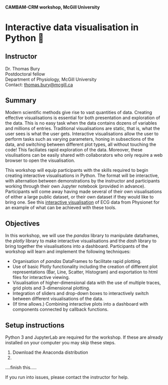 #### CAMBAM-CRM workshop, McGill University
# Interactive data visualisation in Python :snake:

## Instructor
Dr. Thomas Bury <br>
Postdoctoral fellow <br>
Department of Physiology, McGill University <br>
Contact: thomas.bury@mcgill.ca

## Summary				
Modern scientific methods give rise to vast quantities of data. Creating effective visualisations is essential for both presentation and exploration of the data. This is no easy task when the data contains dozens of variables and millions of entries. Traditional visualisations are static, that is, what the user sees is what the user gets. Interactive visualisations allow the user to perform tasks such as varying parameters, honing in subsections of the data, and switching between different plot types, all without touching the code! This faciliates rapid exploration of the data. Moreover, these visulisations can be easily shared with collaborators who only require a web browser to open the visualisation.	

This workshop will equip participants with the skills required to begin creating interactive visualisations in Python. The format will be interactive, with alternation between demonstrations by the instructor and participants working through their own Jupyter notebook (provided in advance). Participants will come away having made several of their own visualisations of either a large public dataset, or their own dataset if they would like to bring one. See this  [interactive visualisation](https://ecg-dashboard-medium.herokuapp.com/) of ECG data from Physionet for an example of what can be achieved with these tools.

## Objectives		
In this workshop, we will use the *pandas* library to manipulate dataframes, the *plotly* library to make interactive visualisations and the *dash* library to bring together the visualisations into a dashboard. Participants of the workshop will learn and implement the following techniques:
- Organisation of *pandas* DataFrames to facilitate rapid plotting.
- Use of basic Plotly functionality including the creation of different plot representations (Bar, Line, Scatter, Histogram) and exportation to html files for interactive viewing.
- Visualisation of higher-dimensional data with the use of multiple traces, grid plots and 3-dimensional plotting.
- Integration of sliders and drop-down boxes to interactively switch between different visualisations of the data.
- (If time allows.) Combining interactive plots into a dashboard with components connected by callback functions.


## Setup instructions

Python 3 and JupyterLab are required for the workshop. If these are already installed on your computer you may skip these steps.
1. Download the Anaconda distribution
2. 

....finish this.....

If you run into issues, please contact the instructor for help.



